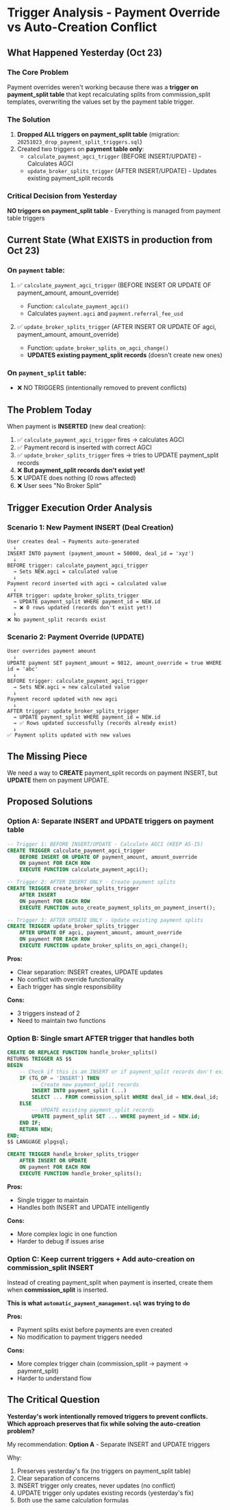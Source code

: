 # Trigger Analysis - Payment Override vs Auto-Creation Conflict

## What Happened Yesterday (Oct 23)

### The Core Problem
Payment overrides weren't working because there was a **trigger on payment_split table** that kept recalculating splits from commission_split templates, overwriting the values set by the payment table trigger.

### The Solution
1. **Dropped ALL triggers on payment_split table** (migration: `20251023_drop_payment_split_triggers.sql`)
2. Created two triggers on **payment table only**:
   - `calculate_payment_agci_trigger` (BEFORE INSERT/UPDATE) - Calculates AGCI
   - `update_broker_splits_trigger` (AFTER INSERT/UPDATE) - Updates existing payment_split records

### Critical Decision from Yesterday
**NO triggers on payment_split table** - Everything is managed from payment table triggers

## Current State (What EXISTS in production from Oct 23)

### On `payment` table:
1. ✅ `calculate_payment_agci_trigger` (BEFORE INSERT OR UPDATE OF payment_amount, amount_override)
   - Function: `calculate_payment_agci()`
   - Calculates `payment.agci` and `payment.referral_fee_usd`

2. ✅ `update_broker_splits_trigger` (AFTER INSERT OR UPDATE OF agci, payment_amount, amount_override)
   - Function: `update_broker_splits_on_agci_change()`
   - **UPDATES existing payment_split records** (doesn't create new ones)

### On `payment_split` table:
- ❌ NO TRIGGERS (intentionally removed to prevent conflicts)

## The Problem Today

When payment is **INSERTED** (new deal creation):
1. ✅ `calculate_payment_agci_trigger` fires → calculates AGCI
2. ✅ Payment record is inserted with correct AGCI
3. ✅ `update_broker_splits_trigger` fires → tries to UPDATE payment_split records
4. ❌ **But payment_split records don't exist yet!**
5. ❌ UPDATE does nothing (0 rows affected)
6. ❌ User sees "No Broker Split"

## Trigger Execution Order Analysis

### Scenario 1: New Payment INSERT (Deal Creation)
```
User creates deal → Payments auto-generated
  ↓
INSERT INTO payment (payment_amount = 50000, deal_id = 'xyz')
  ↓
BEFORE trigger: calculate_payment_agci_trigger
  → Sets NEW.agci = calculated value
  ↓
Payment record inserted with agci = calculated value
  ↓
AFTER trigger: update_broker_splits_trigger
  → UPDATE payment_split WHERE payment_id = NEW.id
  → ❌ 0 rows updated (records don't exist yet!)
  ↓
❌ No payment_split records exist
```

### Scenario 2: Payment Override (UPDATE)
```
User overrides payment amount
  ↓
UPDATE payment SET payment_amount = 9812, amount_override = true WHERE id = 'abc'
  ↓
BEFORE trigger: calculate_payment_agci_trigger
  → Sets NEW.agci = new calculated value
  ↓
Payment record updated with new agci
  ↓
AFTER trigger: update_broker_splits_trigger
  → UPDATE payment_split WHERE payment_id = NEW.id
  → ✅ Rows updated successfully (records already exist)
  ↓
✅ Payment splits updated with new values
```

## The Missing Piece

We need a way to **CREATE** payment_split records on payment INSERT, but **UPDATE** them on payment UPDATE.

## Proposed Solutions

### Option A: Separate INSERT and UPDATE triggers on payment table
```sql
-- Trigger 1: BEFORE INSERT/UPDATE - Calculate AGCI (KEEP AS-IS)
CREATE TRIGGER calculate_payment_agci_trigger
    BEFORE INSERT OR UPDATE OF payment_amount, amount_override
    ON payment FOR EACH ROW
    EXECUTE FUNCTION calculate_payment_agci();

-- Trigger 2: AFTER INSERT ONLY - Create payment splits
CREATE TRIGGER create_broker_splits_trigger
    AFTER INSERT
    ON payment FOR EACH ROW
    EXECUTE FUNCTION auto_create_payment_splits_on_payment_insert();

-- Trigger 3: AFTER UPDATE ONLY - Update existing payment splits
CREATE TRIGGER update_broker_splits_trigger
    AFTER UPDATE OF agci, payment_amount, amount_override
    ON payment FOR EACH ROW
    EXECUTE FUNCTION update_broker_splits_on_agci_change();
```

**Pros:**
- Clear separation: INSERT creates, UPDATE updates
- No conflict with override functionality
- Each trigger has single responsibility

**Cons:**
- 3 triggers instead of 2
- Need to maintain two functions

### Option B: Single smart AFTER trigger that handles both
```sql
CREATE OR REPLACE FUNCTION handle_broker_splits()
RETURNS TRIGGER AS $$
BEGIN
    -- Check if this is an INSERT or if payment_split records don't exist
    IF (TG_OP = 'INSERT') THEN
        -- Create new payment_split records
        INSERT INTO payment_split (...)
        SELECT ... FROM commission_split WHERE deal_id = NEW.deal_id;
    ELSE
        -- UPDATE existing payment_split records
        UPDATE payment_split SET ... WHERE payment_id = NEW.id;
    END IF;
    RETURN NEW;
END;
$$ LANGUAGE plpgsql;

CREATE TRIGGER handle_broker_splits_trigger
    AFTER INSERT OR UPDATE
    ON payment FOR EACH ROW
    EXECUTE FUNCTION handle_broker_splits();
```

**Pros:**
- Single trigger to maintain
- Handles both INSERT and UPDATE intelligently

**Cons:**
- More complex logic in one function
- Harder to debug if issues arise

### Option C: Keep current triggers + Add auto-creation on commission_split INSERT
Instead of creating payment_split when payment is inserted, create them when **commission_split** is inserted.

**This is what `automatic_payment_management.sql` was trying to do**

**Pros:**
- Payment splits exist before payments are even created
- No modification to payment triggers needed

**Cons:**
- More complex trigger chain (commission_split → payment → payment_split)
- Harder to understand flow

## The Critical Question

**Yesterday's work intentionally removed triggers to prevent conflicts. Which approach preserves that fix while solving the auto-creation problem?**

My recommendation: **Option A** - Separate INSERT and UPDATE triggers

Why:
1. Preserves yesterday's fix (no triggers on payment_split table)
2. Clear separation of concerns
3. INSERT trigger only creates, never updates (no conflict)
4. UPDATE trigger only updates existing records (yesterday's fix)
5. Both use the same calculation formulas
